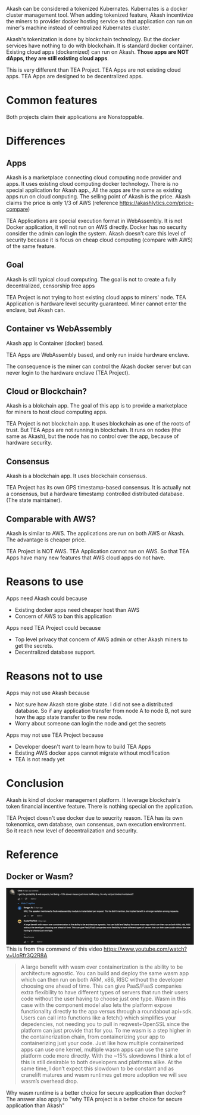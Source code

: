 Akash can be considered a tokenized Kubernates. Kubernates is a docker cluster management tool. When adding tokenized feature, Akash incentivize the miners to provider docker hosting service so that application can run on miner's machine instead of centralized Kubernates cluster.

Akash's tokenization is done by blockchain technology. But the docker services have nothing to do with blockchain. It is standard docker container. Existing cloud apps (dockernized) can run on Akash. **Those apps are NOT dApps, they are still existing cloud apps**.

This is very different than TEA Project. TEA Apps are not existing cloud apps. TEA Apps are designed to be decentralized apps.

# Common features

Both projects claim their applications are Nonstoppable.

# Differences

## Apps

Akash is a marketplace connecting cloud computing node provider and apps. It uses existing cloud computing docker technology. There is no special application for Akash app., All the apps are the same as existing apps run on cloud conputing. The selling point of Akash is the price. Akash claims the price is only 1/3 of AWS (reference https://akashlytics.com/price-compare)

TEA Applications are special execution format in WebAssembly. It is not Docker application, it will not run on AWS directly. Docker has no security consider the admin can login the system. Akash doesn't care this level of security because it is focus on cheap cloud computing (compare with AWS) of the same feature.

## Goal

Akash is still typical cloud computing. The goal is not to create a fully decentralized, censorship free apps

TEA Project is not trying to host existing cloud apps to miners' node. TEA Application is hardware level security guaranteed. Miner cannot enter the enclave, but Akash can.

## Container vs WebAssembly

Akash app is Container (docker) based. 

TEA Apps are WebAssembly based, and only run inside hardware enclave. 

The consequence is the miner can control the Akash docker server but can never login to the hardware enclave (TEA Project).

## Cloud or Blockchain?

Akash is a blokchain app. The goal of this app is to provide a marketplace for miners to host cloud computing apps. 

TEA Project is not blockchain app. It uses blockchain as one of the roots of trust. But TEA Apps are not running in blockchain. It runs on nodes (the same as Akash), but the node has no control over the app, because of hardware security.

## Consensus

Akash is a blockchain app. It uses blockchain consensus.

TEA Project has its own GPS timestamp-based consensus. It is actually not a consensus, but a hardware timestamp controlled distributed database. (The state maintainer).

## Comparable with AWS?

Akash is similar to AWS. The applications are run on both AWS or Akash. The advantage is cheaper price.

TEA Project is NOT AWS. TEA Application cannot run on AWS. So that TEA Apps have many new features that AWS cloud apps do not have. 

# Reasons to use

Apps need Akash could because

* Existing docker apps need cheaper host than AWS
* Concern of AWS to ban this application

Apps need TEA Project could because

* Top level privacy that concern of AWS admin or other Akash miners to get the secrets.
* Decentralized database support. 

# Reasons not to use

Apps may not use Akash because

* Not sure how Akash store globe state. I did not see a distributed database. So if any application transfer from node A to node B, not sure how the app state transfer to the new node.
* Worry about someone can login the node and get the secrets

Apps may not use TEA Project because

* Developer doesn't want to learn how to build TEA Apps
* Existing AWS docker apps cannot migrate without modification
* TEA is not ready yet

# Conclusion

Akash is kind of docker management platform. It leverage blockchain's token financial incentive feature. There is nothing special on the application.

TEA Project doesn't use docker due to seucrity reason. TEA has its own tokenomics, own database, own consensus, own execution environment. So it reach new level of decentralization and security.

# Reference

## Docker or Wasm?

![Pasted image 20220708093126.png](../Pasted%20image%2020220708093126.png)
This is from the commend of this video https://www.youtube.com/watch?v=UoRfr3Q2R8A

 > 
 > A large benefit with wasm over containerization is the ability to be architecture agnostic. You can build and deploy the same wasm app which can then run on both ARM, x86, RISC without the developer choosing one ahead of time. This can give PaaS/FaaS companies extra flexibility to have different types of servers that run their users code without the user having to choose just one type. Wasm in this case with the component model also lets the platform expose functionality directly to the app versus through a roundabout api+sdk. Users can call into functions like a fetch() which simplifies your depedencies, not needing you to pull in reqwest+OpenSSL since the platform can just provide that for you. To me wasm is a step higher in the containerization chain, from containerizing your app to containerizing just your code. Just like how multiple containerized apps can use one kernel, multiple wasm apps can use the same platform code more directly. With the ~15% slowdowns I think a lot of this is still desirable to both developers and platforms alike. At the same time, I don’t expect this slowdown to be constant and as cranelift matures and wasm runtimes get more adoption we will see wasm’s overhead drop.

Why wasm runtime is a better choice for secure application than docker? The answer also apply to "why TEA project is a better choice for secure application than Akash"
